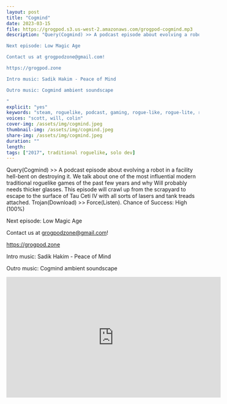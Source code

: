 ```yaml
---
layout: post
title: "Cogmind"
date: 2023-03-15
file: https://grogpod.s3.us-west-2.amazonaws.com/grogpod-cogmind.mp3
description: "Query(Cogmind) >> A podcast episode about evolving a robot in a facility hell-bent on destroying it. We talk about one of the most influential modern traditional roguelike games of the past few years and why Will probably needs thicker glasses. This episode will crawl up from the scrapyard to escape to the surface of Tau Ceti IV with all sorts of lasers and tank treads attached. Trojan(Download) >> Force(Listen). Chance of Success: High (100%) 

Next episode: Low Magic Age

Contact us at grogpodzone@gmail.com!

https://grogpod.zone

Intro music: Sadik Hakim - Peace of Mind

Outro music: Cogmind ambient soundscape

"
explicit: "yes" 
keywords: "steam, roguelike, podcast, gaming, rogue-like, rogue-lite, roguelite"
voices: "scott, will, colin"
cover-img: /assets/img/cogmind.jpeg
thumbnail-img: /assets/img/cogmind.jpeg
share-img: /assets/img/cogmind.jpeg
duration: ""
length:  
tags: ["2017", traditional roguelike, solo dev]
---
```


Query(Cogmind) >> A podcast episode about evolving a robot in a facility hell-bent on destroying it. We talk about one of the most influential modern traditional roguelike games of the past few years and why Will probably needs thicker glasses. This episode will crawl up from the scrapyard to escape to the surface of Tau Ceti IV with all sorts of lasers and tank treads attached. Trojan(Download) >> Force(Listen). Chance of Success: High (100%) 

Next episode: Low Magic Age

Contact us at grogpodzone@gmail.com!

https://grogpod.zone

Intro music: Sadik Hakim - Peace of Mind

Outro music: Cogmind ambient soundscape

<div class="embed-responsive embed-responsive-16by9">
<iframe width="560" height="315" src="https://www.youtube.com/embed/xxxxx" title="YouTube video player" frameborder="0" allow="accelerometer; autoplay; clipboard-write; encrypted-media; gyroscope; picture-in-picture" allowfullscreen></iframe>
</div>
